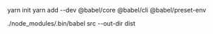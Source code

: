 yarn init
yarn add --dev @babel/core @babel/cli @babel/preset-env

./node_modules/.bin/babel src --out-dir dist
